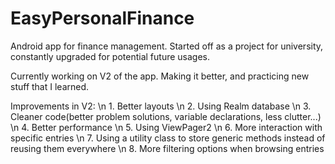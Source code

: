 # EasyPersonalFinance
Android app for finance management. Started off as a project for university, constantly upgraded for potential future usages.

Currently working on V2 of the app. Making it better, and practicing new stuff that I learned.

Improvements in V2: \n
	1. Better layouts \n
	2. Using Realm database \n
	3. Cleaner code(better problem solutions, variable declarations, less clutter...) \n
	4. Better performance \n
	5. Using ViewPager2 \n 
	6. More interaction with specific entries \n
	7. Using a utility class to store generic methods instead of reusing them everywhere \n
	8. More filtering options when browsing entries
